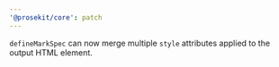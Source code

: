 ```yaml
---
'@prosekit/core': patch
---
```


`defineMarkSpec` can now merge multiple `style` attributes applied to the output HTML element.
